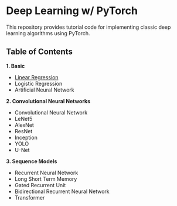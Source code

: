 # Deep Learning w/ PyTorch

This repository provides tutorial code for implementing classic deep learning algorithms using PyTorch.
## Table of Contents

**1. Basic**
- [Linear Regression](https://github.com/phpfontana/deep-learning-pytorch/blob/main/models/linear-regression.py)
- Logistic Regression
- Artificial Neural Network 

**2. Convolutional Neural Networks**
- Convolutional Neural Network
- LeNet5
- AlexNet
- ResNet
- Inception
- YOLO
- U-Net

**3. Sequence Models**
- Recurrent Neural Network
- Long Short Term Memory
- Gated Recurrent Unit 
- Bidirectional Recurrent Neural Network
- Transformer

